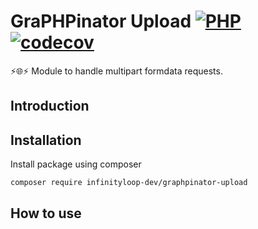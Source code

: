 # GraPHPinator Upload [![PHP](https://github.com/infinityloop-dev/graphpinator-upload/workflows/PHP/badge.svg?branch=master)](https://github.com/infinityloop-dev/graphpinator-upload/actions?query=workflow%3APHP) [![codecov](https://codecov.io/gh/infinityloop-dev/graphpinator-upload/branch/master/graph/badge.svg)](https://codecov.io/gh/infinityloop-dev/graphpinator-upload)

:zap::globe_with_meridians::zap: Module to handle multipart formdata requests.

## Introduction



## Installation

Install package using composer

```composer require infinityloop-dev/graphpinator-upload```

## How to use


